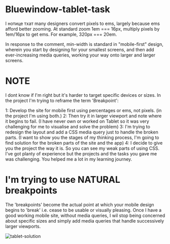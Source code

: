 # Bluewindow-tablet-task

I нотице тхат many designers convert pixels to ems, largely because ems afford better zooming. At standard zoom 1em === 16px, multiply pixels by 1em/16px to get ems. For example, 320px === 20em.

In response to the comment, min-width is standard in "mobile-first" design, wherein you start by designing for your smallest screens, and then add ever-increasing media queries, working your way onto larger and larger screens.


# NOTE

I dont know if I'm right but it's harder to target specific devices or sizes. In the project I'm trying to reframe the term 'Breakpoint':

1: Develop the site for mobile first using percentages or ems, not pixels. (in the project I'm using both.)
2: Then try it in larger viewport and note where it begins to fail. (I have never own or worked on Tablet so it was very challenging for me to visualise and solve the problem)
3: I'm trying to redesign the layout and add a CSS media query just to handle the broken parts. (I want to show you the stages of my thinking process, I'm going to find solution for the broken parts of the site and the app)
4: I decide to give you the project the way it is. So you can see my weak parts of using CSS. I've got planty of experience but the projects and the tasks you gave me was challenging. You helped me a lot in my learning journey.

# I'm trying to use NATURAL breakpoints
The 'breakpoints' become the actual point at which your mobile design begins to 'break' i.e. cease to be usable or visually pleasing. Once I have a good working mobile site, without media queries, I wil stop being concerned about specific sizes and simply add media queries that handle successively larger viewports.

![tablet-solution](https://user-images.githubusercontent.com/117073615/225906608-bc16ea21-0b9e-42e7-b15e-379174f85beb.png)
